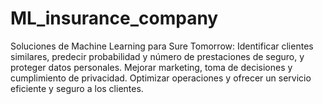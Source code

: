 # ML_insurance_company
Soluciones de Machine Learning para Sure Tomorrow: Identificar clientes similares, predecir probabilidad y número de prestaciones de seguro, y proteger datos personales. Mejorar marketing, toma de decisiones y cumplimiento de privacidad. Optimizar operaciones y ofrecer un servicio eficiente y seguro a los clientes.
